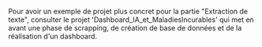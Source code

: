Pour avoir un exemple de projet plus concret pour la partie "Extraction de texte", consulter le projet 'Dashboard_IA_et_MaladiesIncurables' qui met en avant une phase de scrapping, de création de base de données et de la réalisation d'un dashboard.

